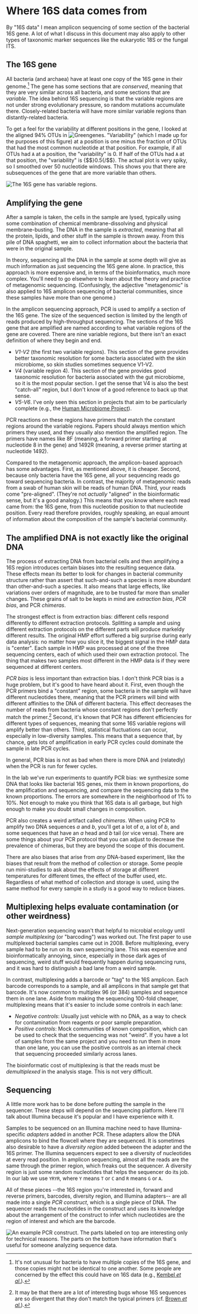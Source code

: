 # Where 16S data comes from

By "16S data" I mean amplicon sequencing of some section of the bacterial 16S gene. A lot of what I discuss in this document may also apply to other types of taxonomic marker sequences like the eukaryotic 18S or the fungal ITS.

## The 16S gene

All bacteria (and archaea) have at least one copy of the 16S gene in their genome.[^kembel] The gene has some sections that are *conserved*, meaning that they are very similar across all bacteria, and some sections that are *variable*. The idea behind 16S sequencing is that the variable regions are not under strong evolutionary pressure, so random mutations accumulate there. Closely-related bacteria will have more similar variable regions than distantly-related bacteria.

To get a feel for the variability at different positions in the gene, I looked at the aligned 94% OTUs in ![Greengenes](http://dx.doi.org/10.1128/AEM.03006-05). "Variability" (which I made up for the purposes of this figure) at a position is one minus the fraction of OTUs that had the most common nucleotide at that position. For example, if all OTUs had `A` at a position, the "variability" is 0. If half of the OTUs had `A` at that position, the "variability" is {$$}0.5{/$$}. The actual plot is very spiky, so I smoothed over 50 nucleotide windows. This shows you that there are subsequences of the gene that are more variable than others.

![The 16S gene has variable regions.](fig/variab.png)

[^kembel]: It's not unusual for bacteria to have multiple copies of the 16S gene, and those copies might not be identical to one another. Some people are concerned by the effect this could have on 16S data (e.g., [Kembel *et al*.](http://dx.doi.org/10.1371/journal.pcbi.1002743)).

## Amplifying the gene

After a sample is taken, the cells in the sample are lysed, typically using some combination of chemical membrane-dissolving and physical membrane-busting. The DNA in the sample is *extracted*, meaning that all the protein, lipids, and other stuff in the sample is thrown away. From this pile of DNA spaghetti, we aim to collect information about the bacteria that were in the original sample.

In theory, sequencing all the DNA in the sample at some depth will give as much information as just sequencing the 16S gene alone. In practice, this approach is more expensive and, in terms of the bioinformatics, much more complex. You'll need to go elsewhere to learn about the theory and practice of metagenomic sequencing. (Confusingly, the adjective "metagenomic" is also applied to 16S amplicon sequencing of bacterial communities, since these samples have more than one genome.)

In the amplicon sequencing approach, PCR is used to amplify a section of the 16S gene. The size of the sequenced section is limited by the length of reads produced by high-throughput sequencing. The sections of the 16S gene that are amplified are named according to what variable regions of the gene are covered. There are nine variable regions, but there isn't an exact definition of where they begin and end.

- *V1-V2* (the first two variable regions). This section of the gene provides better taxonomic resolution for some bacteria associated with the skin microbiome, so skin studies sometimes sequence V1-V2.
- *V4* (variable region 4). This section of the gene provides good taxonomic resolution for bacteria associated with the gut microbiome, so it is the most popular section. I get the sense that V4 is also the best "catch-all" region, but I don't know of a good reference to back up that sense.
- *V5-V6*. I've only seen this section in projects that aim to be particularly complete (e.g., the [Human Microbiome Project](http://hmpdacc.org)).

PCR reactions on these regions have primers that match the constant regions around the variable regions. Papers should always mention which primers they used, and they usually also mention the amplified region. The primers have names like 8F (meaning, a forward primer starting at nucleotide 8 in the gene) and 1492R (meaning, a reverse primer starting at nucleotide 1492).

Compared to the metagenomic approach, the amplicon-based approach has some advantages. First, as mentioned above, it is cheaper. Second, because only bacteria have the 16S gene, all your sequencing reads go toward sequencing bacteria. In contrast, the majority of metagenomic reads from a swab of human skin will be reads of human DNA. Third, your reads come "pre-aligned". (They're not *actually* "aligned" in the bioinformatic sense, but it's a good analogy.) This means that you know where each read came from: the 16S gene, from this nucleotide position to that nucleotide position. Every read therefore provides, roughly speaking, an equal amount of information about the composition of the sample's bacterial community.

## The amplified DNA is not exactly like the original DNA

The process of extracting DNA from bacterial cells and then amplifying a 16S region introduces certain biases into the resulting sequence data. These effects mean its better to look for changes in bacterial community structure rather than assert that such-and-such a species is more abundant than other-and-such a species. It also means that large effects, like variations over orders of magnitude, are to be trusted far more than smaller changes. These grains of salt to be kepts in mind are
*extraction bias*, *PCR bias*, and PCR *chimeras*.

The strongest effect is from extraction bias: different cells respond differently to different extraction protocols. Splitting a sample and using different extraction protocols on the different parts will produce markeldy different results. The original HMP effort suffered a big surprise during early data analysis: no matter how you slice it, the biggest signal in the HMP data is "center". Each sample in HMP was processed at one of the three sequencing centers, each of which used their own extraction protocol. The thing that makes two samples most different in the HMP data is if they were sequenced at different centers.

*PCR bias* is less important than extraction bias. I don't think PCR bias is a huge problem, but it's good to have heard about it. First, even though the PCR primers bind a "constant" region, some bacteria in the sample will have different nucleotides there, meaning that the PCR primers will bind with different affinities to the DNA of different bacteria. This effect decreases the number of reads from bacteria whose constant regions don't perfectly match the primer.[^2] Second, it's known that PCR has different efficiencies for different types of sequences, meaning that some 16S variable regions will amplify better than others. Third, statistical fluctuations can occur, especially in low-diversity samples. This means that a sequence that, by chance, gets lots of amplification in early PCR cycles could dominate the sample in late PCR cycles.

[^2]: It may be that there are a lot of interesting bugs whose 16S sequences are so divergent that they don't match the typical primers (cf. [Brown *et al.*](http://dx.doi.org/10.1038/nature14486)).

In general, PCR bias is not as bad when there is more DNA and (relatedly) when the PCR is run for fewer cycles.

In the lab we've run experiments to quantify PCR bias: we synthesize some DNA that looks like bacterial 16S genes, mix them in known proportions, do the amplification and sequencing, and compare the sequencing data to the known proportions. The errors are somewhere in the neighborhood of 1% to 10%. Not enough to make you think that 16S data is all garbage, but high enough to make you doubt small changes in composition.

PCR also creates a weird artifact called *chimeras*. When using PCR to amplify two DNA sequences *a* and *b*, you'll get a lot of *a*, a lot of *b*, and some sequences that have an *a* head and *b* tail (or vice versa). There are some things about your PCR protocol that you can adjust to decrease the prevalence of chimeras, but they are beyond the scope of this document.

There are also biases that arise from *any* DNA-based experiment, like the biases that result from the method of collection or storage. Some people run mini-studies to ask about the effects of storage at different temperatures for different times, the effect of the buffer used, etc. Regardless of what method of collection and storage is used, using the same method for every sample in a study is a good way to reduce biases.

## Multiplexing helps evaluate contamination (or other weirdness)

Next-generation sequencing wasn't that helpful to microbial ecology until *sample multiplexing* (or "barcoding") was worked out. The first paper to use multiplexed bacterial samples came out in 2008. Before multiplexing, every sample had to be run on its own sequencing lane. This was expensive and bioinformatically annoying, since, especially in those dark ages of sequencing, weird stuff would frequently happen during sequencing runs, and it was hard to distinguish a bad lane from a
weird sample.

In contrast, multiplexing adds a barcode or "tag" to the 16S amplicon. Each barcode corresponds to a sample, and all amplicons in that sample get that barcode. It's now common to multiplex 96 (or 384) samples and sequence them in one lane. Aside from making the sequencing 100-fold cheaper, multiplexing means that it's easier to include some controls in each lane:

- *Negative controls*: Usually just vehicle with no DNA, as a way to check for contamination from reagents or poor sample preparation.
- *Positive controls*: Mock communities of known composition, which can be used to check that the sequencing was not "weird". If you have a lot of samples from the same project and you need to run them in more than one lane, you can use the positive controls as an internal check that sequencing proceeded similarly across lanes.

The bioinformatic cost of multiplexing is that the reads must be *demultiplexed* in the analysis stage. This is not very difficult.

## Sequencing

A little more work has to be done before putting the sample in the sequencer. These steps will depend on the sequencing platform. Here I'll talk about Illumina because it's popular and I have experience with it.

Samples to be sequenced on an Illumina machine need to have Illumina-specific *adapters* added in another PCR. These adapters allow the DNA amplicons to bind the flowcell where they are sequenced. It is sometimes also desirable to have a *diversity region* added between the adapter and the 16S primer. The Illumina sequencers expect to see a diversity of nucleotides at every read position. In amplicon sequencing, almost all the reads are the same through the primer region, which freaks out the sequencer. A diversity region is just some random nucleotides that helps the sequencer do its job. In our lab we use `YRYR`, where `Y` means `T` or `C` and `R` means `G` or `A`.

All of these pieces --the 16S region you're interested in, forward and reverse primers, barcodes, diversity region, and Illumina adapters-- are all made into a single *PCR construct*, which is a single piece of DNA. The sequencer reads the nucleotides in the construct and uses its knowledge about the arrangement of the construct to infer which nucleotides are the region of interest and which are the barcode.

![**An example PCR construct.** The parts labeled on top are interesting only for technical reasons. The parts on the bottom have information that's useful for someone analyzing sequence data.](fig/pcr-construct.png)
